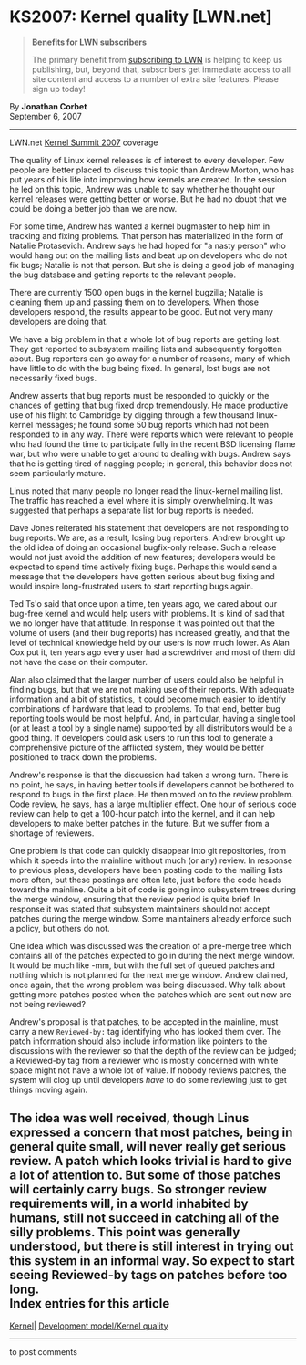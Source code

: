 # KS2007: Kernel quality [LWN.net]

> **Benefits for LWN subscribers**
> 
> The primary benefit from [subscribing to LWN](/Promo/nst-nag5/subscribe) is helping to keep us publishing, but, beyond that, subscribers get immediate access to all site content and access to a number of extra site features. Please sign up today! 

By **Jonathan Corbet**  
September 6, 2007 

* * *

LWN.net [Kernel Summit 2007](/Articles/KernelSummit2007/) coverage 

The quality of Linux kernel releases is of interest to every developer. Few people are better placed to discuss this topic than Andrew Morton, who has put years of his life into improving how kernels are created. In the session he led on this topic, Andrew was unable to say whether he thought our kernel releases were getting better or worse. But he had no doubt that we could be doing a better job than we are now. 

For some time, Andrew has wanted a kernel bugmaster to help him in tracking and fixing problems. That person has materialized in the form of Natalie Protasevich. Andrew says he had hoped for "a nasty person" who would hang out on the mailing lists and beat up on developers who do not fix bugs; Natalie is not that person. But she is doing a good job of managing the bug database and getting reports to the relevant people. 

There are currently 1500 open bugs in the kernel bugzilla; Natalie is cleaning them up and passing them on to developers. When those developers respond, the results appear to be good. But not very many developers are doing that. 

We have a big problem in that a whole lot of bug reports are getting lost. They get reported to subsystem mailing lists and subsequently forgotten about. Bug reporters can go away for a number of reasons, many of which have little to do with the bug being fixed. In general, lost bugs are not necessarily fixed bugs. 

Andrew asserts that bug reports must be responded to quickly or the chances of getting that bug fixed drop tremendously. He made productive use of his flight to Cambridge by digging through a few thousand linux-kernel messages; he found some 50 bug reports which had not been responded to in any way. There were reports which were relevant to people who had found the time to participate fully in the recent BSD licensing flame war, but who were unable to get around to dealing with bugs. Andrew says that he is getting tired of nagging people; in general, this behavior does not seem particularly mature. 

Linus noted that many people no longer read the linux-kernel mailing list. The traffic has reached a level where it is simply overwhelming. It was suggested that perhaps a separate list for bug reports is needed. 

Dave Jones reiterated his statement that developers are not responding to bug reports. We are, as a result, losing bug reporters. Andrew brought up the old idea of doing an occasional bugfix-only release. Such a release would not just avoid the addition of new features; developers would be expected to spend time actively fixing bugs. Perhaps this would send a message that the developers have gotten serious about bug fixing and would inspire long-frustrated users to start reporting bugs again. 

Ted Ts'o said that once upon a time, ten years ago, we cared about our bug-free kernel and would help users with problems. It is kind of sad that we no longer have that attitude. In response it was pointed out that the volume of users (and their bug reports) has increased greatly, and that the level of technical knowledge held by our users is now much lower. As Alan Cox put it, ten years ago every user had a screwdriver and most of them did not have the case on their computer. 

Alan also claimed that the larger number of users could also be helpful in finding bugs, but that we are not making use of their reports. With adequate information and a bit of statistics, it could become much easier to identify combinations of hardware that lead to problems. To that end, better bug reporting tools would be most helpful. And, in particular, having a single tool (or at least a tool by a single name) supported by all distributors would be a good thing. If developers could ask users to run this tool to generate a comprehensive picture of the afflicted system, they would be better positioned to track down the problems. 

Andrew's response is that the discussion had taken a wrong turn. There is no point, he says, in having better tools if developers cannot be bothered to respond to bugs in the first place. He then moved on to the review problem. Code review, he says, has a large multiplier effect. One hour of serious code review can help to get a 100-hour patch into the kernel, and it can help developers to make better patches in the future. But we suffer from a shortage of reviewers. 

One problem is that code can quickly disappear into git repositories, from which it speeds into the mainline without much (or any) review. In response to previous pleas, developers have been posting code to the mailing lists more often, but these postings are often late, just before the code heads toward the mainline. Quite a bit of code is going into subsystem trees during the merge window, ensuring that the review period is quite brief. In response it was stated that subsystem maintainers should not accept patches during the merge window. Some maintainers already enforce such a policy, but others do not. 

One idea which was discussed was the creation of a pre-merge tree which contains all of the patches expected to go in during the next merge window. It would be much like -mm, but with the full set of queued patches and nothing which is not planned for the next merge window. Andrew claimed, once again, that the wrong problem was being discussed. Why talk about getting more patches posted when the patches which are sent out now are not being reviewed? 

Andrew's proposal is that patches, to be accepted in the mainline, must carry a new `Reviewed-by:` tag identifying who has looked them over. The patch information should also include information like pointers to the discussions with the reviewer so that the depth of the review can be judged; a Reviewed-by tag from a reviewer who is mostly concerned with white space might not have a whole lot of value. If nobody reviews patches, the system will clog up until developers _have_ to do some reviewing just to get things moving again. 

The idea was well received, though Linus expressed a concern that most patches, being in general quite small, will never really get serious review. A patch which looks trivial is hard to give a lot of attention to. But some of those patches will certainly carry bugs. So stronger review requirements will, in a world inhabited by humans, still not succeed in catching all of the silly problems. This point was generally understood, but there is still interest in trying out this system in an informal way. So expect to start seeing Reviewed-by tags on patches before too long.  
Index entries for this article  
---  
[Kernel](/Kernel/Index)| [Development model/Kernel quality](/Kernel/Index#Development_model-Kernel_quality)  
  


* * *

to post comments 
